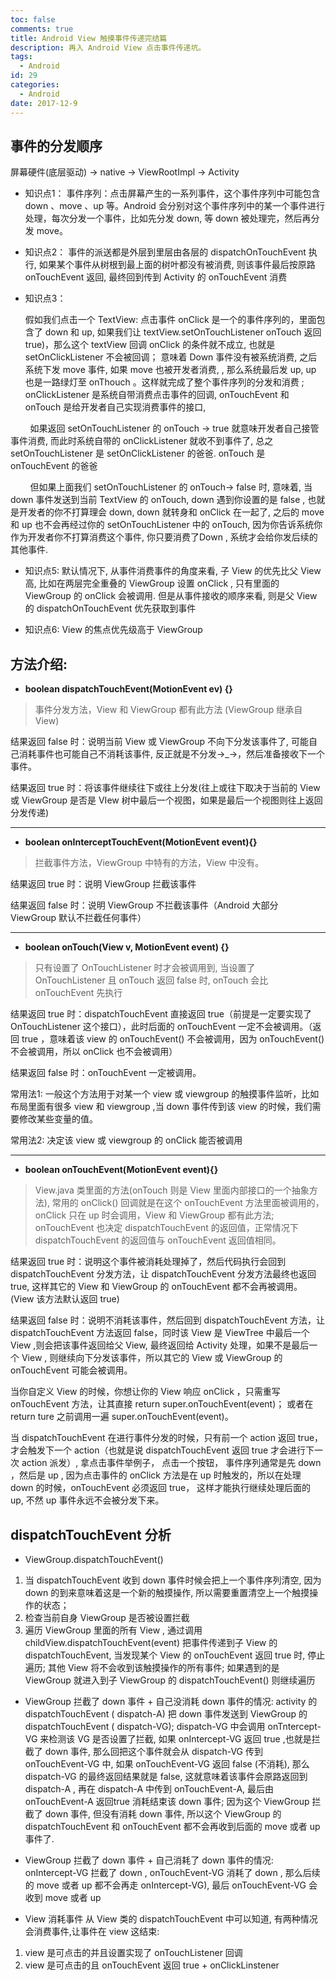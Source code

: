 ```yaml
---
toc: false
comments: true
title: Android View 触摸事件传递完结篇
description: 再入 Android View 点击事件传递坑。
tags:
  - Android
id: 29
categories:
  - Android
date: 2017-12-9
---
```


## 事件的分发顺序

屏幕硬件(底层驱动) -> native -> ViewRootImpl -> Activity

- 知识点1：
  事件序列：点击屏幕产生的一系列事件，这个事件序列中可能包含 down 、move 、up 等。Android 会分别对这个事件序列中的某一个事件进行处理，每次分发一个事件，比如先分发 down, 等 down 被处理完，然后再分发 move。





- 知识点2：
  事件的派送都是外层到里层由各层的 dispatchOnTouchEvent 执行, 如果某个事件从树根到最上面的树叶都没有被消费,  则该事件最后按原路 onTouchEvent 返回, 最终回到传到 Activity 的 onTouchEvent 消费





- 知识点3：
  
  假如我们点击一个 TextView:
  点击事件 onClick 是一个的事件序列的，里面包含了 down 和 up,  如果我们让 textView.setOnTouchListener onTouch 返回 true)，那么这个 textView 回调 onClick 的条件就不成立, 也就是 setOnClickListener 不会被回调； 意味着 Down 事件没有被系统消费,  之后系统下发 move 事件,  如果 move 也被开发者消费, , 那么系统最后发 up, up 也是一路绿灯至 onThouch 。这样就完成了整个事件序列的分发和消费  ; onClickListener 是系统自带消费点击事件的回调,  onTouchEvent 和 onTouch 是给开发者自己实现消费事件的接口,  



        如果返回 setOnTouchListener 的 onTouch -> true 就意味开发者自己接管事件消费, 而此时系统自带的 onClickListener 就收不到事件了, 总之 setOnTouchListener 是 setOnClickListener 的爸爸. onTouch 是 onTouchEvent 的爸爸





        但如果上面我们 setOnTouchListener 的 onTouch-> false 时, 意味着, 当 down 事件发送到当前 TextView 的 onTouch, down 遇到你设置的是 false , 也就是开发者的你不打算理会 down, down 就转身和 onClick 在一起了, 之后的 move 和 up 也不会再经过你的 setOnTouchListener 中的 onTouch, 因为你告诉系统你作为开发者你不打算消费这个事件, 你只要消费了Down , 系统才会给你发后续的其他事件.






- 知识点5:
  默认情况下, 从事件消费事件的角度来看, 子 View 的优先比父 View 高, 比如在两层完全重叠的 ViewGroup 设置 onClick , 只有里面的 ViewGroup 的 onClick 会被调用. 但是从事件接收的顺序来看, 则是父 View 的 dispatchOnTouchEvent 优先获取到事件





- 知识点6:
  View 的焦点优先级高于 ViewGroup



<!-- more -->

## 方法介绍:



- **boolean dispatchTouchEvent(MotionEvent ev) {}**

> 事件分发方法，View 和 ViewGroup 都有此方法  (ViewGroup 继承自 View)

结果返回 false 时：说明当前 View 或 ViewGroup 不向下分发该事件了, 可能自己消耗事件也可能自己不消耗该事件, 反正就是不分发→_→，然后准备接收下一个事件。

结果返回 true 时：将该事件继续往下或往上分发(往上或往下取决于当前的 View 或 ViewGroup 是否是 VIew 树中最后一个视图，如果是最后一个视图则往上返回分发传递)

----------

- **boolean onInterceptTouchEvent(MotionEvent event){}**

> 拦截事件方法，ViewGroup 中特有的方法，View 中没有。

结果返回 true 时：说明 ViewGroup 拦截该事件

结果返回 false 时：说明 ViewGroup 不拦截该事件（Android 大部分 ViewGroup 默认不拦截任何事件）

----------

- **boolean onTouch(View v, MotionEvent event) {}**

> 只有设置了 OnTouchListener 时才会被调用到, 当设置了 OnTouchListener 且 onTouch 返回 false 时, onTouch 会比 onTouchEvent 先执行

结果返回 true 时：dispatchTouchEvent 直接返回 true（前提是一定要实现了 OnTouchListener 这个接口），此时后面的 onTouchEvent 一定不会被调用。（返回 true ，意味着该 view 的 onTouchEvent() 不会被调用，因为 onTouchEvent() 不会被调用，所以 onClick 也不会被调用）

结果返回 false 时：onTouchEvent 一定被调用。

常用法1: 一般这个方法用于对某一个 view 或 viewgroup 的触摸事件监听，比如布局里面有很多 view 和 viewgroup ,当 down 事件传到该 view 的时候，我们需要修改某些变量的值。

常用法2: 决定该 view 或 viewgroup 的 onClick 能否被调用

----------

- **boolean onTouchEvent(MotionEvent event){}**

> View.java 类里面的方法(onTouch 则是 View 里面内部接口的一个抽象方法), 常用的 onClick() 回调就是在这个 onTouchEvent 方法里面被调用的， onClick 只在 up 时会调用，View 和 ViewGroup 都有此方法; onTouchEvent 也决定 dispatchTouchEvent 的返回值，正常情况下 dispatchTouchEvent 的返回值与 onTouchEvent 返回值相同。

结果返回 true 时：说明这个事件被消耗处理掉了，然后代码执行会回到 dispatchTouchEvent 分发方法，让 dispatchTouchEvent 分发方法最终也返回 true, 这样其它的 View 和 ViewGroup 的 onTouchEvent 都不会再被调用。(View 该方法默认返回 true)

结果返回 false 时：说明不消耗该事件，然后回到 dispatchTouchEvent 方法，让 dispatchTouchEvent 方法返回 false，同时该 View 是 ViewTree 中最后一个 View ,则会把该事件返回给父 View, 最终返回给 Activity 处理，如果不是最后一个 View , 则继续向下分发该事件，所以其它的 View 或 ViewGroup 的 onTouchEvent 可能会被调用。

当你自定义 View 的时候，你想让你的 View 响应 onClick ，只需重写 onTouchEvent 方法，让其直接 return super.onTouchEvent(event)； 或者在 return ture 之前调用一遍 super.onTouchEvent(event)。

当 dispatchTouchEvent 在进行事件分发的时候，只有前一个 action 返回 true，才会触发下一个 action（也就是说 dispatchTouchEvent 返回 true 才会进行下一次 action 派发）, 拿点击事件举例子， 点击一个按钮， 事件序列通常是先 down ，然后是 up , 因为点击事件的 onClick 方法是在 up 时触发的，所以在处理 down 的时候，onTouchEvent 必须返回 true， 这样才能执行继续处理后面的 up, 不然 up 事件永远不会被分发下来。

## dispatchTouchEvent 分析

- ViewGroup.dispatchTouchEvent()
1. 当 dispatchTouchEvent 收到 down 事件时候会把上一个事件序列清空, 因为 down 的到来意味着这是一个新的触摸操作, 所以需要重置清空上一个触摸操作的状态；
2. 检查当前自身 ViewGroup 是否被设置拦截
3. 遍历 ViewGroup 里面的所有 View , 通过调用 childView.dispatchTouchEvent(event) 把事件传递到子 View 的 dispatchTouchEvent, 当发现某个 View 的 onTouchEvent 返回 true 时, 停止遍历; 其他 View 将不会收到该触摸操作的所有事件;  如果遇到的是 ViewGroup 就进入到子 ViewGroup 的 dispatchTouchEvent() 则继续遍历



- ViewGroup 拦截了 down 事件 + 自己没消耗 down 事件的情况:
  activity 的 dispatchTouchEvent ( dispatch-A) 把 down 事件发送到 ViewGroup 的 dispatchTouchEvent ( dispatch-VG); dispatch-VG 中会调用 onTntercept-VG 来检测该 VG 是否设置了拦截, 如果 onIntercept-VG 返回 true ,也就是拦截了 down 事件, 那么回把这个事件就会从 dispatch-VG 传到 onTouchEvent-VG 中, 如果 onTouchEvent-VG 返回 false (不消耗), 那么 dispatch-VG 的最终返回结果就是 false, 这就意味着该事件会原路返回到 dispatch-A , 再在 dispatch-A 中传到 onTouchEvent-A, 最后由 onTouchEvent-A 返回true 消耗结束该 down 事件; 因为这个 ViewGroup 拦截了 down 事件, 但没有消耗 down 事件, 所以这个 ViewGroup 的 dispatchTouchEvent 和 onTouchEvent 都不会再收到后面的 move 或者 up 事件了.



- ViewGroup 拦截了 down 事件 + 自己消耗了 down 事件的情况:
  onIntercept-VG 拦截了 down , onTouchEvent-VG 消耗了 down , 那么后续的 move 或者 up 都不会再走 onIntercept-VG),  最后 onTouchEvent-VG 会收到 move 或者 up



- View 消耗事件
  从 View 类的 dispatchTouchEvent 中可以知道, 有两种情况会消费事件,让事件在 view 这结束:
1. view 是可点击的并且设置实现了 onTouchListener 回调
2. view 是可点击的且 onTouchEvent 返回 true + onClickLinstener
